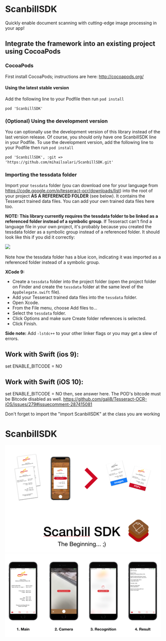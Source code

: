 # ScanbillSDK
Quickly enable document scanning with cutting-edge image processing in your app!

Integrate the framework into an existing project using CocoaPods
------------------------
### CocoaPods
First install CocoaPods; instructions are here: http://cocoapods.org/

#### Using the latest stable version
Add the following line to your Podfile then run `pod install`

```
pod 'ScanbillSDK'
```

### (Optional) Using the development version
You can optionally use the development version of this library instead of the last version release. Of course, you should only have one ScanbillSDK line in your Podfile. To use the development version, add the following line to your Podfile then run `pod install`

```
pod 'ScanbillSDK', :git => 'https://github.com/mihailsalari/ScanbillSDK.git'
```

### Importing the tessdata folder

Import your `tessdata` folder (you can download one for your language from https://code.google.com/p/tesseract-ocr/downloads/list) into the root of your project **AS A REFERENCED FOLDER** (see below). It contains the Tesseract trained data files. You can add your own trained data files here too.

**NOTE: This library currently requires the tessdata folder to
be linked as a referenced folder instead of a symbolic group**. If Tesseract
can't find a language file in your own project, it's probably because you
created the tessdata folder as a symbolic group instead of a referenced folder.
It should look like this if you did it correctly:

![](https://cloud.githubusercontent.com/assets/817753/4598582/aeba675c-50ba-11e4-8d14-c7af9336b965.png)

Note how the tessdata folder has a blue icon, indicating it was imported as a
referenced folder instead of a symbolic group.

**XCode 9:**
* Create a `tessdata` folder into the project folder (open the project folder on Finder and create the `tessdata` folder at the same level of the `AppDelegate.swift` file).
* Add your Tesseract trained data files into the `tessdata` folder.
* Open Xcode.
* From the File menu, choose Add files to...
* Select the `tessdata` folder.
* Click Options and make sure Create folder references is selected.
* Click Finish.

**Side note:**
Add `-lstdc++` to your other linker flags or you may get a slew of errors.

Work with Swift (ios 9):
------------------------
set ENABLE_BITCODE = NO 

Work with Swift (iOS 10):
------------------------
set ENABLE_BITCODE = NO
then, see answer here. The POD's bitcode must be Bitcode disabled as well. 
https://github.com/gali8/Tesseract-OCR-iOS/issues/279#issuecomment-287415081


Don't forget to import the "import ScanbillSDK" at the class you are working

# ScanbillSDK

![alt text](https://raw.githubusercontent.com/mihailsalari/ScanbillSDK/master/images/0.png)
![alt text](https://raw.githubusercontent.com/mihailsalari/ScanbillSDK/master/images/1.png)
